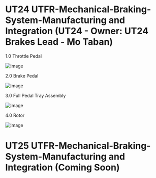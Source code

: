 # UT24 UTFR-Mechanical-Braking-System-Manufacturing and Integration (UT24 - Owner: UT24 Brakes Lead - Mo Taban)

1.0 Throttle Pedal

![image](https://github.com/user-attachments/assets/a591fcd5-daa1-4200-9405-0c4d5a0412e1)

2.0 Brake Pedal

![image](https://github.com/user-attachments/assets/340163b6-60ac-48ed-ad8f-aecd3d2ce11e)

3.0 Full Pedal Tray Assembly

![image](https://github.com/user-attachments/assets/d1c57d3f-63ac-4b5d-aff1-c82959fe4b75)

4.0 Rotor

![image](https://github.com/user-attachments/assets/f176266e-3a16-4029-a286-35f848a29777)

# UT25 UTFR-Mechanical-Braking-System-Manufacturing and Integration (Coming Soon)
